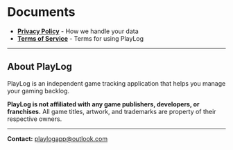 # Documents

- **[Privacy Policy](privacy.md)** - How we handle your data
- **[Terms of Service](terms.md)** - Terms for using PlayLog

---

## About PlayLog

PlayLog is an independent game tracking application that helps you manage your gaming backlog.

**PlayLog is not affiliated with any game publishers, developers, or franchises.** All game titles, artwork, and trademarks are property of their respective owners.

---

**Contact:** [playlogapp@outlook.com](mailto:playlogapp@outlook.com)